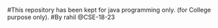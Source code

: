 #This repository has been kept for java programming only. (for College purpose only).
#By rahil @CSE-18-23
